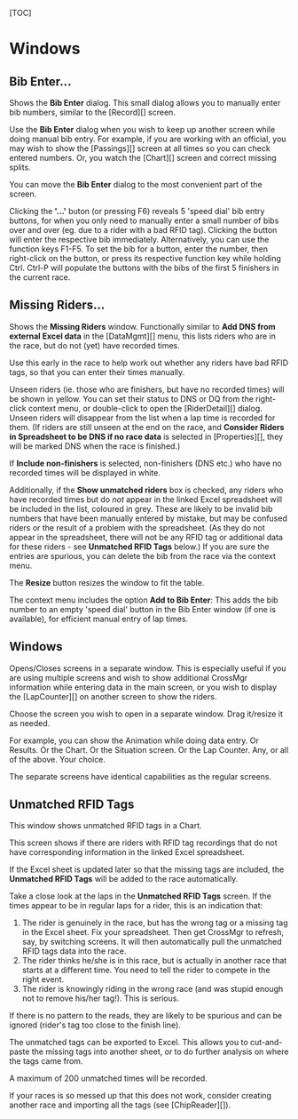 
[TOC]

# Windows

## Bib Enter...
Shows the __Bib Enter__ dialog.  This small dialog allows you to manually enter bib numbers, similar to the [Record][] screen.

Use the __Bib Enter__ dialog when you wish to keep up another screen while doing manual bib entry.  For example, if you are working with an official, you may wish to show the [Passings][] screen at all times so you can check entered numbers.  Or, you watch the [Chart][] screen and correct missing splits.

You can move the __Bib Enter__ dialog to the most convenient part of the screen.

Clicking the __'...'__ buton (or pressing F6) reveals 5 'speed dial' bib entry buttons, for when you only need to manually enter a small number of bibs over and over (eg. due to a rider with a bad RFID tag).
Clicking the button will enter the respective bib immediately.  Alternatively, you can use the function keys F1-F5.
To set the bib for a button, enter the number, then right-click on the button, or press its respective function key while holding Ctrl.
Ctrl-P will populate the buttons with the bibs of the first 5 finishers in the current race.

## Missing Riders...
Shows the __Missing Riders__ window.  Functionally similar to __Add DNS from external Excel data__ in the [DataMgmt][] menu, this lists riders who are in the race, but do not (yet) have recorded times.

Use this early in the race to help work out whether any riders have bad RFID tags, so that you can enter their times manually.

Unseen riders (ie. those who are finishers, but have no recorded times) will be shown in yellow.  You can set their status to DNS or DQ from the right-click context menu, or double-click to open the [RiderDetail][] dialog.  Unseen riders will disappear from the list when a lap time is recorded for them.  (If riders are still unseen at the end on the race, and __Consider Riders in Spreadsheet to be DNS if no race data__ is selected in [Properties][], they will be marked DNS when the race is finished.)

If __Include non-finishers__ is selected, non-finishers (DNS etc.) who have no recorded times will be displayed in white.

Additionally, if the __Show unmatched riders__ box is checked, any riders who have recorded times but do *not* appear in the linked Excel spreadsheet will be included in the list, coloured in grey.  These are likely to be invalid bib numbers that have been manually entered by mistake, but may be confused riders or the result of a problem with the spreadsheet.  (As they do not appear in the spreadsheet, there will not be any RFID tag or additional data for these riders - see __Unmatched RFID Tags__ below.)  If you are sure the entries are spurious, you can delete the bib from the race via the context menu.

The __Resize__ button resizes the window to fit the table.

The context menu includes the option __Add to Bib Enter__: This adds the bib number to an empty 'speed dial' button in the Bib Enter window (if one is available), for efficient manual entry of lap times.

## Windows
Opens/Closes screens in a separate window.  This is especially useful if you are using multiple screens and wish to show additional CrossMgr information while entering data in the main screen, or you wish to display the [LapCounter][] on another screen to show the riders.

Choose the screen you wish to open in a separate window.  Drag it/resize it as needed.

For example, you can show the Animation while doing data entry.  Or Results.  Or the Chart.  Or the Situation screen.  Or the Lap Counter.  Any, or all of the above.  Your choice.

The separate screens have identical capabilities as the regular screens.

## Unmatched RFID Tags
This window shows unmatched RFID tags in a Chart.

This screen shows if there are riders with RFID tag recordings that do not have corresponding information in the linked Excel spreadsheet.

If the Excel sheet is updated later so that the missing tags are included, the __Unmatched RFID Tags__ will be added to the race automatically.

Take a close look at the laps in the __Unmatched RFID Tags__ screen.
If the times appear to be in regular laps for a rider, this is an indication that:

1. The rider is genuinely in the race, but has the wrong tag or a missing tag in the Excel sheet.  Fix your spreadsheet.  Then get CrossMgr to refresh, say, by switching screens.  It will then automatically pull the unmatched RFID tags data into the race.
1. The rider thinks he/she is in this race, but is actually in another race that starts at a different time.  You need to tell the rider to compete in the right event.
1. The rider is knowingly riding in the wrong race (and was stupid enough not to remove his/her tag!).  This is serious.

If there is no pattern to the reads, they are likely to be spurious and can be ignored (rider's tag too close to the finish line).

The unmatched tags can be exported to Excel.  This allows you to cut-and-paste the missing tags into another sheet, or to do further analysis on where the tags came from.

A maximum of 200 unmatched times will be recorded.

If your races is so messed up that this does not work, consider creating another race and importing all the tags (see [ChipReader][]).

